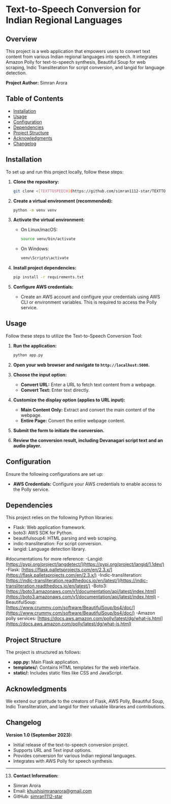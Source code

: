 # Text-to-Speech Conversion for Indian Regional Languages

## Overview

This project is a web application that empowers users to convert text content from various Indian regional languages into speech. It integrates Amazon Polly for text-to-speech synthesis, Beautiful Soup for web scraping, Indic Transliteration for script conversion, and langid for language detection.

**Project Author:** Simran Arora

## Table of Contents

- [Installation](#installation)
- [Usage](#usage)
- [Configuration](#configuration)
- [Dependencies](#dependencies)
- [Project Structure](#project-structure)
- [Acknowledgments](#acknowledgments)
- [Changelog](#changelog)

## Installation

To set up and run this project locally, follow these steps:

1. **Clone the repository:**

   ```bash
   git clone <[TEXTTOSPEECH](https://github.com/simran1112-star/TEXTTOSPEECH)>
   ```

2. **Create a virtual environment (recommended):**

   ```bash
   python -m venv venv
   ```

3. **Activate the virtual environment:**

   - On Linux/macOS:

     ```bash
     source venv/bin/activate
     ```

   - On Windows:

     ```bash
     venv\Scripts\activate
     ```

4. **Install project dependencies:**

   ```bash
   pip install -r requirements.txt
   ```

5. **Configure AWS credentials:**

   - Create an AWS account and configure your credentials using AWS CLI or environment variables. This is required to access the Polly service.

## Usage

Follow these steps to utilize the Text-to-Speech Conversion Tool:

1. **Run the application:**

   ```bash
   python app.py
   ```

2. **Open your web browser and navigate to `http://localhost:5000`.**

3. **Choose the input option:**

   - **Convert URL:** Enter a URL to fetch text content from a webpage.
   - **Convert Text:** Enter text directly.

4. **Customize the display option (applies to URL input):**

   - **Main Content Only:** Extract and convert the main content of the webpage.
   - **Entire Page:** Convert the entire webpage content.

5. **Submit the form to initiate the conversion.**

6. **Review the conversion result, including Devanagari script text and an audio player.**

## Configuration

Ensure the following configurations are set up:

- **AWS Credentials:** Configure your AWS credentials to enable access to the Polly service.

## Dependencies

This project relies on the following Python libraries:

- Flask: Web application framework.
- boto3: AWS SDK for Python.
- beautifulsoup4: HTML parsing and web scraping.
- indic-transliteration: For script conversion.
- langid: Language detection library.

#documentations for more reference:
-Langid:
	[https://pypi.org/project/langdetect/](https://pypi.org/project/langid/1.1dev/)
-Flask:
	[https://flask.palletsprojects.com/en/2.3.x/](https://flask.palletsprojects.com/en/2.3.x/)
-Indic-transliteration:
	[https://indic-transliteration.readthedocs.io/en/latest/](https://indic-transliteration.readthedocs.io/en/latest/)
-Boto3:
	[https://boto3.amazonaws.com/v1/documentation/api/latest/index.html](https://boto3.amazonaws.com/v1/documentation/api/latest/index.html)
-BeautifulSoup:
	[https://www.crummy.com/software/BeautifulSoup/bs4/doc/](https://www.crummy.com/software/BeautifulSoup/bs4/doc/)
-Amazon polly services:
	[https://docs.aws.amazon.com/polly/latest/dg/what-is.html](https://docs.aws.amazon.com/polly/latest/dg/what-is.html)

## Project Structure

The project is structured as follows:

- **app.py:** Main Flask application.
- **templates/:** Contains HTML templates for the web interface.
- **static/:** Includes static files like CSS and JavaScript.

## Acknowledgments

We extend our gratitude to the creators of Flask, AWS Polly, Beautiful Soup, Indic Transliteration, and langid for their valuable libraries and contributions.

## Changelog

**Version 1.0 (September 2023):**
- Initial release of the text-to-speech conversion project.
- Supports URL and Text input options.
- Provides conversion for various Indian regional languages.
- Integrates with AWS Polly for speech synthesis.


---
13. **Contact Information:**
   - Simran Arora
   - Email: khushisimranarora@gmail.com
   - GitHub: [simran1112-star](https://github.com/simran1112-star)
